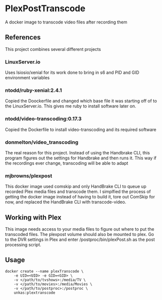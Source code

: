 # PlexPostTranscode
A docker image to transcode video files after recording them

## References
This project combines several different projects
### LinuxServer.io
Uses lsiosio/xenial for its work done to bring in s6 and PID and GID environment variables
### ntodd/ruby-xenial:2.4.1
Copied the Doockerfile and changed which base file it was starting off of to the LinuxServer.io.  This gives me ruby to install software later on.
### ntodd/video-transcoding:0.17.3
Copied the Dockerfile to install video-transcoding and its required software
### donmelton/video_transcoding
The real reason for this project.  Instead of using the Handbrake CLI, this program figures out the settings for Handbrake and then runs it.  This way if the recordings ever change, transcoding will be able to adapt
### mjbrowns/plexpost
This docker image used comskip and only HandBrake CLI to queue up recorded Plex media files and transcode them.  I simplfied the process of getting the docker image instead of having to build it, tore out ComSkip for now, and replaced the HandBrake CLI with transcode-video.  

## Working with Plex
This image needs access to your media files to figure out where to put the transcoded files.  The plexpost volume should also be mounted to plex.  Go to the DVR settings in Plex and enter /postproc/bin/plexPost.sh as the post processing script.

## Usage

```
docker create --name plexTranscode \
    -e UID=<UID> -e GID=<GID> \
    -v </path/to/tvshows>:/media/TV \
    -v </path/to/movies>:/media/Movies \
    -v </path/to/postproc>:/postproc \
    unkas:plextranscode
```